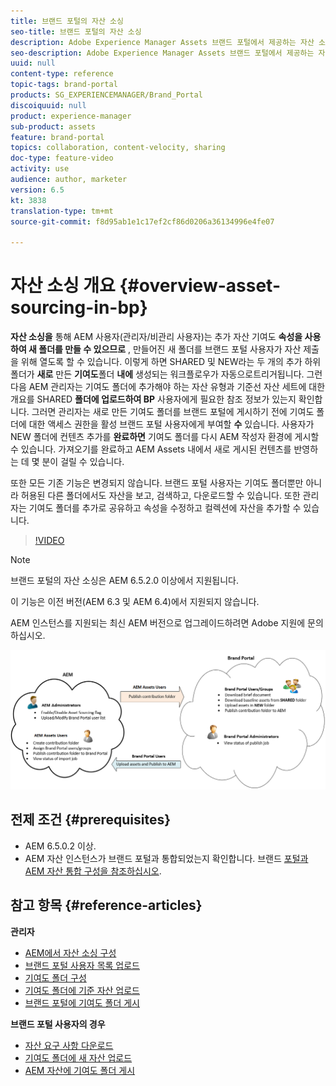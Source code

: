 ```yaml
---
title: 브랜드 포털의 자산 소싱
seo-title: 브랜드 포털의 자산 소싱
description: Adobe Experience Manager Assets 브랜드 포털에서 제공하는 자산 소싱 기능에 대한 통찰력을 얻을 수 있습니다.
seo-description: Adobe Experience Manager Assets 브랜드 포털에서 제공하는 자산 소싱 기능에 대한 통찰력을 얻을 수 있습니다.
uuid: null
content-type: reference
topic-tags: brand-portal
products: SG_EXPERIENCEMANAGER/Brand_Portal
discoiquuid: null
product: experience-manager
sub-product: assets
feature: brand-portal
topics: collaboration, content-velocity, sharing
doc-type: feature-video
activity: use
audience: author, marketer
version: 6.5
kt: 3838
translation-type: tm+mt
source-git-commit: f8d95ab1e1c17ef2cf86d0206a36134996e4fe07

---
```



# 자산 소싱 개요 {#overview-asset-sourcing-in-bp}

**자산 소싱을** 통해 AEM 사용자(관리자/비관리 사용자)는 추가 자산 기여도 **속성을 사용하여 새 폴더를 만들 수 있으므로** , 만들어진 새 폴더를 브랜드 포털 사용자가 자산 제출을 위해 열도록 할 수 있습니다. 이렇게 하면 SHARED 및 NEW라는 두 개의 추가 하위 폴더가 **새로** 만든 **기여도**&#x200B;폴더 **내에** 생성되는 워크플로우가 자동으로트리거됩니다. 그런 다음 AEM 관리자는 기여도 폴더에 추가해야 하는 자산 유형과 기준선 자산 세트에 대한 개요를 SHARED **폴더에 업로드하여 BP** 사용자에게 필요한 참조 정보가 있는지 확인합니다. 그러면 관리자는 새로 만든 기여도 폴더를 브랜드 포털에 게시하기 전에 기여도 폴더에 대한 액세스 권한을 활성 브랜드 포털 사용자에게 부여할 **수** 있습니다. 사용자가 NEW 폴더에 컨텐츠 추가를 **완료하면** 기여도 폴더를 다시 AEM 작성자 환경에 게시할 수 있습니다. 가져오기를 완료하고 AEM Assets 내에서 새로 게시된 컨텐츠를 반영하는 데 몇 분이 걸릴 수 있습니다.

또한 모든 기존 기능은 변경되지 않습니다. 브랜드 포털 사용자는 기여도 폴더뿐만 아니라 허용된 다른 폴더에서도 자산을 보고, 검색하고, 다운로드할 수 있습니다. 또한 관리자는 기여도 폴더를 추가로 공유하고 속성을 수정하고 컬렉션에 자산을 추가할 수 있습니다.

>[!VIDEO](https://video.tv.adobe.com/v/29365/?quality=12&captions=kor)

>[!NOTE]
>
>브랜드 포털의 자산 소싱은 AEM 6.5.2.0 이상에서 지원됩니다.
>
>이 기능은 이전 버전(AEM 6.3 및 AEM 6.4)에서 지원되지 않습니다.
>
>AEM 인스턴스를 지원되는 최신 AEM 버전으로 업그레이드하려면 Adobe 지원에 문의하십시오.

![브랜드 포털 자산 소싱](assets/asset-sourcing.png)

## 전제 조건 {#prerequisites}

* AEM 6.5.0.2 이상.
* AEM 자산 인스턴스가 브랜드 포털과 통합되었는지 확인합니다. 브랜드 [포털과 AEM 자산 통합 구성을 참조하십시오](https://helpx.adobe.com/experience-manager/6-5/assets/using/brand-portal-configuring-integration.html).

## 참고 항목 {#reference-articles}

**관리자**

* [AEM에서 자산 소싱 구성](brand-portal-configure-asset-sourcing.md)
* [브랜드 포털 사용자 목록 업로드](brand-portal-configure-asset-sourcing.md)
* [기여도 폴더 구성](brand-portal-contribution-folder.md)
* [기여도 폴더에 기준 자산 업로드](brand-portal-upload-baseline-assets.md)
* [브랜드 포털에 기여도 폴더 게시](brand-portal-publish-contribution-folder-to-brand-portal.md)

**브랜드 포털 사용자의 경우**

* [자산 요구 사항 다운로드](brand-portal-download-asset-requirements.md)
* [기여도 폴더에 새 자산 업로드](brand-portal-upload-assets-to-contribution-folder.md)
* [AEM 자산에 기여도 폴더 게시](brand-portal-publish-contribution-folder-to-aem-assets.md)
